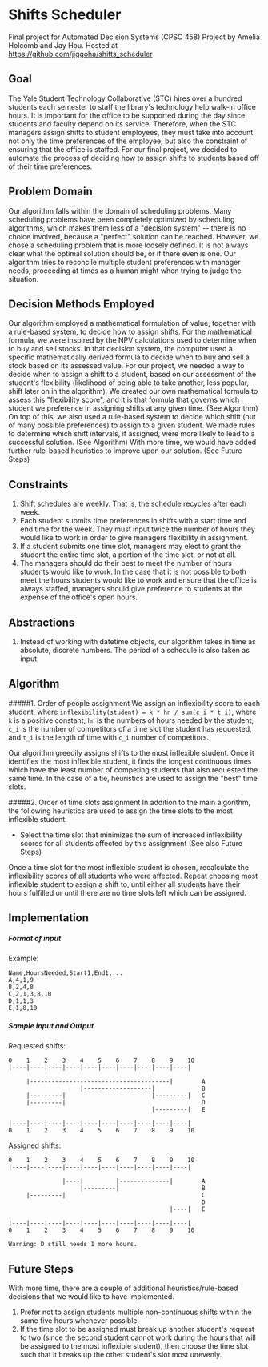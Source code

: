 # Shifts Scheduler
Final project for Automated Decision Systems (CPSC 458)
Project by Amelia Holcomb and Jay Hou.
Hosted at https://github.com/jiggoha/shifts_scheduler

## Goal
The Yale Student Technology Collaborative (STC) hires over a hundred students each semester to staff the library's technology help walk-in office hours. It is important for the office to be supported during the day since students and faculty depend on its service. Therefore, when the STC managers assign shifts to student employees, they must take into account not only the time preferences of the employee, but also the constraint of ensuring that the office is staffed. For our final project, we decided to automate the process of deciding how to assign shifts to students based off of their time preferences.

## Problem Domain
Our algorithm falls within the domain of scheduling problems. Many scheduling problems have been completely optimized by scheduling algorithms, which makes them less of a "decision system" -- there is no choice involved, because a "perfect" solution can be reached. However, we chose a scheduling problem that is more loosely defined. It is not always clear what the optimal solution should be, or if there even is one. Our algorithm tries to reconcile multiple student preferences with manager needs, proceeding at times as a human might when trying to judge the situation.

## Decision Methods Employed
Our algorithm employed a mathematical formulation of value, together with a rule-based system, to decide how to assign shifts. 
For the mathematical formula, we were inspired by the NPV calculations used to determine when to buy and sell stocks. In that decision system, the computer used a specific mathematically derived formula to decide when to buy and sell a stock based on its assessed value. For our project, we needed a way to decide when to assign a shift to a student, based on our assessment of the student's flexibility (likelihood of being able to take another, less popular, shift later on in the algorithm). We created our own mathematical formula to assess this "flexibility score", and it is that formula that governs which student we preference in assigning shifts at any given time. (See Algorithm)
On top of this, we also used a rule-based system to decide which shift (out of many possible preferences) to assign to a given student. We made rules to determine which shift intervals, if assigned, were more likely to lead to a successful solution. (See Algorithm) With more time, we would have added further rule-based heuristics to improve upon our solution. (See Future Steps)

## Constraints
1. Shift schedules are weekly. That is, the schedule recycles after each week.
2. Each student submits time preferences in shifts with a start time and end time for the week. They must input twice the number of hours they would like to work in order to give managers flexibility in assignment.
3. If a student submits one time slot, managers may elect to grant the student the entire time slot, a portion of the time slot, or not at all. 
4. The managers should do their best to meet the number of hours students would like to work. In the case that it is not possible to both meet the hours students would like to work and ensure that the office is always staffed, managers should give preference to students at the expense of the office's open hours.

## Abstractions
1. Instead of working with datetime objects, our algorithm takes in time as absolute, discrete numbers. The period of a schedule is also taken as input.

## Algorithm
#####1. Order of people assignment
We assign an inflexibility score to each student, where
```inflexibility(student) = k * hn / sum(c_i * t_i)```, where ```k``` is a positive constant, ```hn``` is the numbers of hours needed by the student, ```c_i``` is the number of competitors of a time slot the student has requested, and ```t_i``` is the length of time with ```c_i``` number of competitors.

Our algorithm greedily assigns shifts to the most inflexible student. Once it identifies the most inflexible student, it finds the longest continuous times which have the least number of competing students that also requested the same time. In the case of a tie, heuristics are used to assign the "best" time slots.

#####2. Order of time slots assignment
In addition to the main algorithm, the following heuristics are used to assign the time slots to the most inflexible student:
* Select the time slot that minimizes the sum of increased inflexibility scores for all students affected by this assignment
(See also Future Steps)

Once a time slot for the most inflexible student is chosen, recalculate the inflexibility scores of all students who were affected. Repeat choosing most inflexible student to assign a shift to, until either all students have their hours fulfilled or until there are no time slots left which can be assigned.

## Implementation
##### Format of input
Example:
```
Name,HoursNeeded,Start1,End1,...
A,4,1,9
B,2,4,8
C,2,1,3,8,10
D,1,1,3
E,1,8,10
```

##### Sample Input and Output
Requested shifts:
```
0    1    2    3    4    5    6    7    8    9    10    
|----|----|----|----|----|----|----|----|----|----|

     |---------------------------------------|        A
                    |-------------------|             B
     |---------|                        |---------|   C
     |---------|                                      D
                                        |---------|   E

|----|----|----|----|----|----|----|----|----|----|
0    1    2    3    4    5    6    7    8    9    10
```

Assigned shifts:
```
0    1    2    3    4    5    6    7    8    9    10    
|----|----|----|----|----|----|----|----|----|----|

               |----|         |--------------|        A
                    |---------|                       B
     |---------|                                      C
                                                      D
                                             |----|   E

|----|----|----|----|----|----|----|----|----|----|
0    1    2    3    4    5    6    7    8    9    10    

Warning: D still needs 1 more hours.
```

## Future Steps
With more time, there are a couple of additional heuristics/rule-based decisions that we would like to have implemented. 

1. Prefer not to assign students multiple non-continuous shifts within the same five hours whenever possible.
2. If the time slot to be assigned must break up another student's request to two (since the second student cannot work during the hours that will be assigned to the most inflexible student), then choose the time slot such that it breaks up the other student's slot most unevenly.
